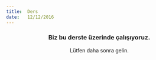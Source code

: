 ```yaml
---
title:  Ders
date:   12/12/2016
---
```


### <center>Biz bu derste üzerinde çalışıyoruz.</center>
<center>Lütfen daha sonra gelin.</center>
